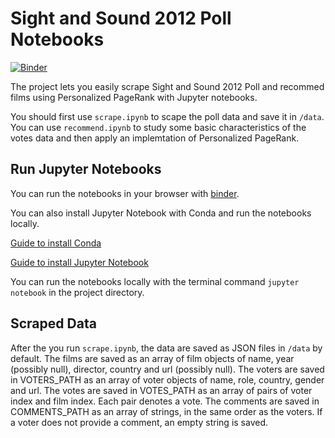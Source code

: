 # Sight and Sound 2012 Poll Notebooks
[![Binder](https://mybinder.org/badge_logo.svg)](https://mybinder.org/v2/gh/dn480000/sight-and-sound-notebooks/master)

The project lets you easily scrape Sight and Sound 2012 Poll and recommed films using Personalized PageRank with Jupyter notebooks. 

You should first use `scrape.ipynb` to scape the poll data and save it in `/data`. You can use `recommend.ipynb` to study some basic characteristics of the votes data and then apply an implemtation of Personalized PageRank.

## Run Jupyter Notebooks
You can run the notebooks in your browser with [binder](https://mybinder.org/v2/gh/dn480000/sight-and-sound-notebooks/master). 


You can also install Jupyter Notebook with Conda and run the notebooks locally.

[Guide to install Conda](https://docs.conda.io/projects/conda/en/latest/user-guide/install/index.html)

[Guide to install Jupyter Notebook](https://jupyter.org/install)

You can run the notebooks locally with the terminal command `jupyter notebook` in the project directory.

## Scraped Data
After the you run `scrape.ipynb`, the data are saved as JSON files in `/data` by default. The films are saved as an array of film objects of name, year (possibly null), director, country and url (possibly null). The voters are saved in VOTERS_PATH as an array of voter objects of name, role, country, gender and url. The votes are saved in VOTES_PATH as an array of pairs of voter index and film index. Each pair denotes a vote. The comments are saved in COMMENTS_PATH as an array of strings, in the same order as the voters. If a voter does not provide a comment, an empty string is saved.